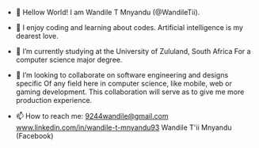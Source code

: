 - 👋 Hellow World! I am Wandile T Mnyandu (@WandileTii).

- 👀 I enjoy coding and learning about codes. 
     Artificial intelligence is my dearest love.

- 🌱 I’m currently studying at the University of Zululand, South Africa
     For a computer science major degree.

- 💞️ I’m looking to collaborate on software engineering and designs specific
     Of any field here in computer science, like mobile, web or gaming development.
     This collaboration will serve as to give me more production experience.

- 📫 How to reach me:
     9244wandile@gmail.com
     www.linkedin.com/in/wandile-t-mnyandu93
     Wandile T'ii Mnyandu (Facebook)
